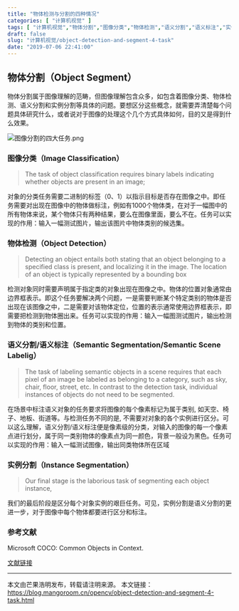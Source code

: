 ```yaml
---
title: "物体检测与分割的四种情况"
categories: [ "计算机视觉" ]
tags: [ "计算机视觉","物体分割","图像分类","物体检测","语义分割","语义标注","实例分割" ]
draft: false
slug: "计算机视觉/object-detection-and-segment-4-task"
date: "2019-07-06 22:41:00"
---
```


## 物体分割（Object Segment）



物体分割属于图像理解的范畴，但图像理解包含众多，如包含着图像分类、物体检测、语义分割和实例分割等具体的问题。要想区分这些概念，就需要弄清楚每个问题具体研究什么，或者说对于图像的处理这个几个方式具体如何，目的又是得到什么效果。

![图像分割的四大任务.png][1]

### 图像分类（Image Classification）

> The task of object classification requires binary labels indicating whether objects are present in an image; 

对象的分类任务需要二进制的标签（0、1）以指示目标是否存在图像之中。即任务需要对出现在图像中的物体做标注，例如有1000个物体类，在对于一幅图中的所有物体来说，某个物体只有两种结果，要么在图像里面，要么不在。任务可以实现的作用：输入一幅测试图片，输出该图片中物体类别的候选集。

### 物体检测（Object Detection）

> Detecting an object entails both stating that an object belonging to a specified class is present, and localizing it in the image. The location of an object is typically represented by a bounding box

检测对象同时需要声明属于指定类的对象出现在图像之中。物体的位置对象通常由边界框表示。即这个任务要解决两个问题，一是需要判断某个特定类别的物体是否出现在该图像之中，二是需要对该物体定位，位置的表示通常使用边界框表示，即需要把检测到物体圈出来。任务可以实现的作用：输入一幅图测试图片，输出检测到物体的类别和位置。

### 语义分割/语义标注（Semantic Segmentation/Semantic Scene Labelig）

> The task of labeling semantic objects in a scene requires that each pixel of an image be labeled as belonging to a category, such as sky, chair, floor, street, etc. In contrast to the detection task, individual instances of objects do not need to be segmented.

在场景中标注语义对象的任务要求将图像的每个像素标记为属于类别, 如天空、椅子、地板、街道等。与检测任务不同的是, 不需要对对象的各个实例进行区分。可以这么理解，语义分割/语义标注便是像素级的分类，对输入的图像的每一个像素点进行划分，属于同一类别物体的像素点为同一颜色，背景一般设为黑色。任务可以实现的作用：输入一幅测试图像，输出同类物体所在区域

### 实例分割（Instance Segmentation）

> Our final stage is the laborious task of segmenting each object instance,

我们的最后阶段是区分每个对象实例的艰巨任务。可见，实例分割是语义分割的更进一步，对于图像中每个物体都要进行区分和标注。

### 参考文献

Microsoft COCO: Common Objects in Context. 

[文献链接](https://arxiv.org/pdf/1405.0312.pdf)


---

本文由芒果浩明发布，转载请注明来源。
本文链接：https://blog.mangoroom.cn/opencv/object-detection-and-segment-4-task.html


  [1]: https://mango-blog-1255355814.cos.ap-guangzhou.myqcloud.com//object-segement.png